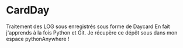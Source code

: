 # CardDay
Traitement des LOG sous enregistrés sous forme de Daycard
En fait j'apprends à la fois Python et Git.
Je récupère ce dépôt sous dans mon espace pythonAnywhere !
